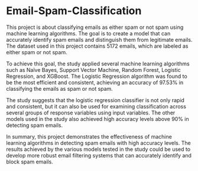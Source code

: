 # Email-Spam-Classification
This project is about classifying emails as either spam or not spam using machine learning algorithms. The goal is to create a model that can accurately identify spam emails and distinguish them from legitimate emails. The dataset used in this project contains 5172 emails, which are labeled as either spam or not spam.

To achieve this goal, the study applied several machine learning algorithms such as Naïve Bayes, Support Vector Machine, Random Forest, Logistic Regression, and XGBoost. The Logistic Regression algorithm was found to be the most efficient and consistent, achieving an accuracy of 97.53% in classifying the emails as spam or not spam.

The study suggests that the logistic regression classifier is not only rapid and consistent, but it can also be used for examining classification across several groups of response variables using input variables. The other models used in the study also achieved high accuracy levels above 90% in detecting spam emails.

In summary, this project demonstrates the effectiveness of machine learning algorithms in detecting spam emails with high accuracy levels. The results achieved by the various models tested in the study could be used to develop more robust email filtering systems that can accurately identify and block spam emails.
